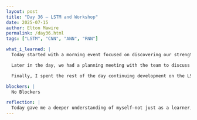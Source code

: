 ```yaml
---
layout: post
title: "Day 36 – LSTM and Workshop"
date: 2025-07-15
author: Elton Mawire
permalink: /day36.html
tags: ["LSTM", "CNN", "ANN", "RNN"]

what_i_learned: |
  Today started with a morning event focused on discovering our strengths and learning styles. I learned that my key strengths lie in managing and supervising tasks, which aligns with my natural tendency to organize, delegate, and guide group efforts. When it comes to learning, I discovered that I’m a multimodal learner—with visual learning as my strongest mode, followed closely by reading. This insight will help me tailor how I take in technical material going forward.

  Later in the day, we had a planning meeting with the team to discuss the next phase of our project. We outlined immediate steps, identified what’s working well, and highlighted areas that need more attention—especially around data modeling and final report planning.

  Finally, I spent the rest of the day continuing development on the LSTM model for PM2.5 prediction. I improved the model by extending the sequence length, adding lagged PM2.5 values, and including new features like rolling means and time-based components. I also tuned hyperparameters such as the number of LSTM layers, hidden size, dropout, and batch size. While the model’s R² score is still modest, it's improving steadily, and I plan to benchmark it against other models next.

blockers: |
  No Blockers

reflection: |
  Today gave me a deeper understanding of myself—not just as a learner, but also as a teammate and leader. Realizing that I thrive in managing and supervising roles reminded me of how much I enjoy organizing complex tasks and guiding others through execution. Learning that I’m a visual and reading-oriented learner also affirmed why diagrams, charts, and structured documentation help me grasp technical ideas more clearly. The morning session helped me reframe how I approach group work and how I should structure my personal learning moving forward.On the technical side, working on the LSTM model was both rewarding and humbling. Although the R² score still has room for improvement, I’ve learned a lot about feature engineering, model structure, and tuning. Every iteration teaches me something new—not just about the data, but about how small adjustments can make a big difference. I’m excited to keep building and testing, and I’m gaining confidence in my ability to apply machine learning concepts meaningfully to real-world data.
---
```

